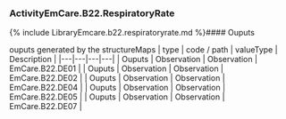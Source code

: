 ### ActivityEmCare.B22.RespiratoryRate

{% include LibraryEmcare.b22.respiratoryrate.md %}#### Ouputs

ouputs generated by the structureMaps
 | type | code / path | valueType | Description |
 |---|---|---|---|
| Ouputs | Observation | Observation | EmCare.B22.DE01 |
| Ouputs | Observation | Observation | EmCare.B22.DE02 |
| Ouputs | Observation | Observation | EmCare.B22.DE04 |
| Ouputs | Observation | Observation | EmCare.B22.DE05 |
| Ouputs | Observation | Observation | EmCare.B22.DE07 |
